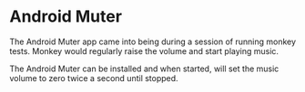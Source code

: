 Android Muter
=============

The Android Muter app came into being during a session of running monkey tests. Monkey
would regularly raise the volume and start playing music.

The Android Muter can be installed and when started, will set the music volume to zero
twice a second until stopped.